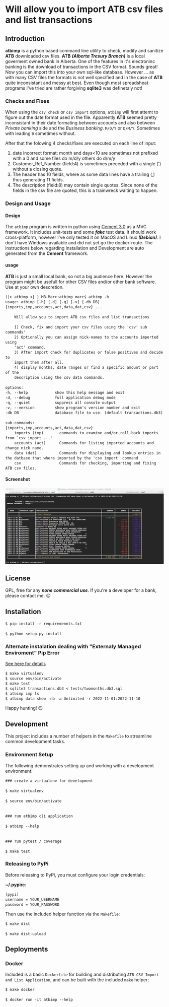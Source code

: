 # Will allow you to import ATB csv files and list transactions

## Introduction

**atbimp** is a python based command line utility to check, modify and sanitize **ATB** downloaded csv files. **ATB** ***(Alberta Tresury Branch)*** is a local goverment owned bank in Alberta. One of the features in it's electroninc banking is the download of transactions in the CSV format. Sounds great! Now you can import this into your own sql-like database. However ... as with many CSV files the formats is not well specified and in the case of **ATB** quite inconsistant and messy at best. Even though most spreadsheat programs I've tried are rather forgiving **sqlite3** was definetaly not!

### Checks and Fixes

When using the `csv check` or `csv import` options, `atbimp` will first attemt to figure out the date format used in the file. Apparently **ATB** seemed pretty inconsistant in their date formating between accounts and also between *Private banking* side and the *Business banking*. `M/D/Y` or `D/M/Y`. Sometimes with leading `0` sometimes without. 

After that the folowing 4 checks/fixes are executed on each line of input:
1. date incorrect format: month and days<10 are sometimes not prefixed with a 0 and some files do m/d/y others do d/m/y
2. Customer_Ref_Number (field:4) is sometimes preceded with a single (') without a closing quote.
3. The header has 10 fields, where as some data lines have a trailing (,) thus generating 11 fields.
4. The description (field:8) may contain single quotes.  Since none of the fields in the csv file are quoted, this is a trainwreck waiting to happen.  

### Design and Usage

#### Design
The `atbimp` program is written in python using [Cement 3.0](https://github.com/datafolklabs/cement) as a MVC framework. It includes unit-tests and some ***fake*** test data. It should work cross-platform, however I've only tested it on MacOS and Linux ***(Debian)***. I don't have Windows available and did not yet go the docker-route.  The instructions below regarding Installation and Development are auto generated from the **Cement** framework.

#### usage 

**ATB** is just a small local bank, so not a big audience here. However the program might be usefull for other CSV files and/or other bank software.  Use at your own descretion. 


    (|> atbimp <| ) MB-Marc:atbimp marc$ atbimp -h
    usage: atbimp [-h] [-d] [-q] [-v] [-db DB] {imports,imp,accounts,act,data,dat,csv} ...

        Will allow you to import ATB csv files and list transactions

        1) Check, fix and import your csv files using the 'csv' sub commands'
        2) Optionally you can assign nick-names to the accounts imported using 
        'act' command.
        3) After import check for duplicates or false positives and decide to 
        import them after all.
        4) display months, date ranges or find a specific amount or part of the
        description using the csv data commands.

    options:
    -h, --help            show this help message and exit
    -d, --debug           full application debug mode
    -q, --quiet           suppress all console output
    -v, --version         show program's version number and exit
    -db DB                database file to use. (default transactions.db3)

    sub-commands:
    {imports,imp,accounts,act,data,dat,csv}
        imports (imp)       commands to examine and/or roll-back imports from `csv import ...'
        accounts (act)      Commands for listing imported accounts and change nick name.
        data (dat)          Commands for displaying and lookup entries in the datbase that where imported by the 'csv import' command
        csv                 Commands for checking, importing and fixing ATB csv files.

 
#### Screenshot
![Screenshot](./screencapture.png)


## License
GPL, free for any ***none commercial use***.  If you're a developer for a bank, please contact me. 😉


## Installation

```
$ pip install -r requiremennts.txt

$ python setup.py install
```

### Alternate instalation dealing with "Externaly Managed Enviroment" Pip Error
[See here for details](https://www.makeuseof.com/fix-pip-error-externally-managed-environment-linux/)
```
$ make virtualenv
$ source env/bin/activate
$ make test 
$ sqlite3 transactions.db3 < tests/twomonths.db3.sql
$ atbimp imp ls
$ atbimp data show -nb -a Unlimited -r 2022-11-01:2022-11-10
```
Happy hunting! 😉

## Development

This project includes a number of helpers in the `Makefile` to streamline common development tasks.

### Environment Setup

The following demonstrates setting up and working with a development environment:

```
### create a virtualenv for development

$ make virtualenv

$ source env/bin/activate


### run atbimp cli application

$ atbimp --help


### run pytest / coverage

$ make test
```


### Releasing to PyPi

Before releasing to PyPi, you must configure your login credentials:

**~/.pypirc**:

```
[pypi]
username = YOUR_USERNAME
password = YOUR_PASSWORD
```

Then use the included helper function via the `Makefile`:

```
$ make dist

$ make dist-upload
```

## Deployments

### Docker

Included is a basic `Dockerfile` for building and distributing `ATB CSV Import and List Application`,
and can be built with the included `make` helper:

```
$ make docker

$ docker run -it atbimp --help
```
